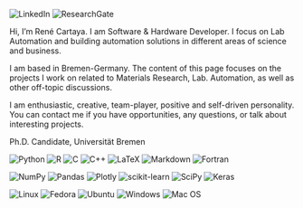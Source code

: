 ![LinkedIn](https://img.shields.io/badge/LinkedIn-0077B5?style=for-the-badge&logo=linkedin&logoColor=white (https://www.linkedin.com/in/renecartaya))
![ResearchGate](https://img.shields.io/badge/ResearchGate-00CCBB?style=for-the-badge&logo=ResearchGate&logoColor=white)

Hi, I’m René Cartaya. I am Software & Hardware Developer. I focus on Lab Automation and building automation solutions in different areas of science and business.

I am based in Bremen-Germany. The content of this page focuses on the projects I work on related to Materials Research, Lab. Automation, as well as other off-topic discussions.

I am enthusiastic, creative, team-player, positive and self-driven personality. You can contact me if you have opportunities, any questions, or talk about interesting projects.

Ph.D. Candidate, Universität Bremen

![Python](https://img.shields.io/badge/python-3670A0?style=for-the-badge&logo=python&logoColor=ffdd54)
![R](https://img.shields.io/badge/r-%23276DC3.svg?style=for-the-badge&logo=r&logoColor=white)
![C](https://img.shields.io/badge/c-%2300599C.svg?style=for-the-badge&logo=c&logoColor=white)
![C++](https://img.shields.io/badge/c++-%2300599C.svg?style=for-the-badge&logo=c%2B%2B&logoColor=white)
![LaTeX](https://img.shields.io/badge/latex-%23008080.svg?style=for-the-badge&logo=latex&logoColor=white)
![Markdown](https://img.shields.io/badge/markdown-%23000000.svg?style=for-the-badge&logo=markdown&logoColor=white) 
![Fortran](https://img.shields.io/badge/Fortran-%23734F96.svg?style=for-the-badge&logo=fortran&logoColor=white)

![NumPy](https://img.shields.io/badge/numpy-%23013243.svg?style=for-the-badge&logo=numpy&logoColor=white)
![Pandas](https://img.shields.io/badge/pandas-%23150458.svg?style=for-the-badge&logo=pandas&logoColor=white)
![Plotly](https://img.shields.io/badge/Plotly-%233F4F75.svg?style=for-the-badge&logo=plotly&logoColor=white)
![scikit-learn](https://img.shields.io/badge/scikit--learn-%23F7931E.svg?style=for-the-badge&logo=scikit-learn&logoColor=white)
![SciPy](https://img.shields.io/badge/SciPy-%230C55A5.svg?style=for-the-badge&logo=scipy&logoColor=%white)
![Keras](https://img.shields.io/badge/Keras-%23D00000.svg?style=for-the-badge&logo=Keras&logoColor=white)

![Linux](https://img.shields.io/badge/Linux-FCC624?style=for-the-badge&logo=linux&logoColor=black)
![Fedora](https://img.shields.io/badge/Fedora-294172?style=for-the-badge&logo=fedora&logoColor=white)
![Ubuntu](https://img.shields.io/badge/Ubuntu-E95420?style=for-the-badge&logo=ubuntu&logoColor=white)
![Windows](https://img.shields.io/badge/Windows-0078D6?style=for-the-badge&logo=windows&logoColor=white)
![Mac OS](https://img.shields.io/badge/mac%20os-000000?style=for-the-badge&logo=macos&logoColor=F0F0F0)

<!---

- 👋 Hi, I’m René Cartaya. I am Physicist with a strong background in experimental research in material science, applied plasma physics, semiconductors, physical-chemistry, electron-beams, and surface sciences.

- 👀 I’m interested in Data Science and Machine Learning applied to experimental data outputs and predivtive modeling for Plasma processes in materials applications.
- 🌱 I’m currently learning about Machine Learning in Python and R.
- 💞️ I’m looking to collaborate on prjects that involve data acquisition and data processing using Python, C/C++ or R.
- 📫 You can reach me by twitter or instagram as @ReneCartaya


renecartaya/renecartaya is a ✨ special ✨ repository because its `README.md` (this file) appears on your GitHub profile.
You can click the Preview link to take a look at your changes.
--->
